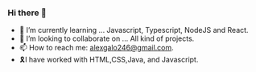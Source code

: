 ### Hi there 👋

<!--
**AlexGalo0/AlexGalo0** is a ✨ _special_ ✨ repository because its `README.md` (this file) appears on your GitHub profile.

Here are some ideas to get you started:
-->

- 🌱 I’m currently learning ... Javascript, Typescript, NodeJS and React.
- 👯 I’m looking to collaborate on ... All kind of projects.
- 📫 How to reach me: alexgalo246@gmail.com.
- 🎗️I have worked with HTML,CSS,Java, and Javascript.
